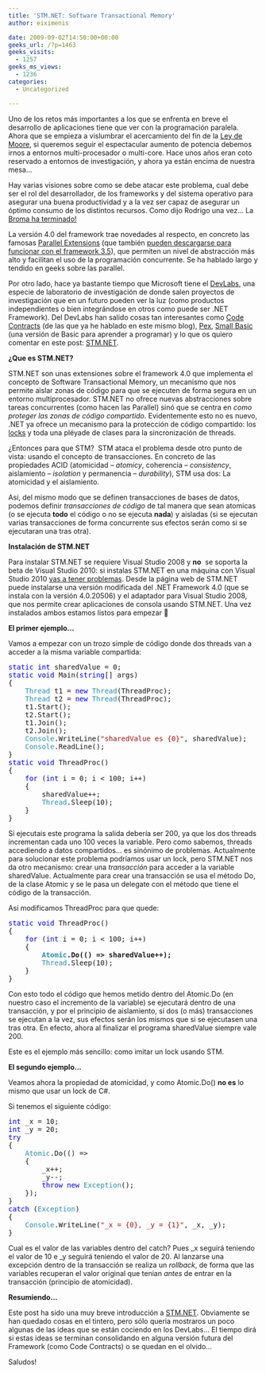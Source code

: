 ```yaml
---
title: 'STM.NET: Software Transactional Memory'
author: eiximenis

date: 2009-09-02T14:50:00+00:00
geeks_url: /?p=1463
geeks_visits:
  - 1257
geeks_ms_views:
  - 1236
categories:
  - Uncategorized

---
```

Uno de los retos más importantes a los que se enfrenta en breve el desarrollo de aplicaciones tiene que ver con la programación paralela. Ahora que se empieza a vislumbrar el acercamiento del fin de la [Ley de Moore][1], si queremos seguir el espectacular aumento de potencia debemos irnos a entornos multi-procesador o multi-core. Hace unos años eran coto reservado a entornos de investigación, y ahora ya están encima de nuestra mesa...

Hay varias visiones sobre como se debe atacar este problema, cual debe ser el rol del desarrollador, de los frameworks y del sistema operativo para asegurar una buena productividad y a la vez ser capaz de asegurar un óptimo consumo de los distintos recursos. Como dijo Rodrigo una vez... La [Broma ha terminado!][2]

La versión 4.0 del framework trae novedades al respecto, en concreto las famosas [Parallel Extensions][3] (que también [pueden descargarse para funcionar con el framework 3.5][4]), que permiten un nivel de abstracción más alto y facilitan el uso de la programación concurrente. Se ha hablado largo y tendido en geeks sobre las parallel.

Por otro lado, hace ya bastante tiempo que Microsoft tiene el [DevLabs][5], una especie de laboratorio de investigación de donde salen proyectos de investigación que en un futuro pueden ver la luz (como productos independientes o bien integrándose en otros como puede ser .NET Framework). Del DevLabs han salido cosas tan interesantes como [Code Contracts][6] (de las que ya he hablado en este mismo blog), [Pex][7], [Small Basic][8] (una versión de Basic para aprender a programar) y lo que os quiero comentar en este post: [STM.NET][9].

**¿Que es STM.NET?**

STM.NET son unas extensiones sobre el framework 4.0 que implementa el concepto de Software Transactional Memory, un mecanismo que nos permite aislar zonas de código para que se ejecuten de forma segura en un entorno multiprocesador. STM.NET no ofrece nuevas abstracciones sobre tareas concurrentes (como hacen las Parallel) sinó que se centra en _como proteger las zonas de código compartido_. Evidentemente esto no es nuevo, .NET ya ofrece un mecanismo para la protección de código compartido: los [locks][10] y toda una pléyade de clases para la sincronización de threads.

¿Entonces para que STM?&nbsp; STM ataca el problema desde otro punto de vista: usando el concepto de transacciones. En concreto de las propiedades ACID (atomicidad _&ndash; atomicy_, coherencia &ndash; _consistency_, aislamiento &ndash; _isolation_ y permanencia &ndash; _durability_), STM usa dos: La atomicidad y el aislamiento.

Así, del mismo modo que se definen transacciones de bases de datos, podemos definir _transacciones de código_ de tal manera que sean atomicas (o se ejecuta **todo** el código o no se ejecuta **nada**) y aisladas (si se ejecutan varias transacciones de forma concurrente sus efectos serán como si se ejecutaran una tras otra).

**Instalación de STM.NET**

Para instalar STM.NET se requiere Visual Studio 2008 y **no**&nbsp; se soporta la beta de Visual Studio 2010: si instalas STM.NET en una máquina con Visual Studio 2010 [vas a tener problemas][11]. Desde la página web de STM.NET puede instalarse una versión modificada del .NET Framework 4.0 (que se instala con la versión 4.0.20506) y el adaptador para Visual Studio 2008, que nos permite crear aplicaciones de consola usando STM.NET. Una vez instalados ambos estamos listos para empezar 🙂

**El primer ejemplo...**

Vamos a empezar con un trozo simple de código donde dos threads van a acceder a la misma variable compartida:

<pre class="code"><span style="color: blue">static int </span>sharedValue = 0;
<span style="color: blue">static void </span>Main(<span style="color: blue">string</span>[] args)
{
<span style="color: green">    </span><span style="color: #2b91af">Thread </span>t1 = <span style="color: blue">new </span><span style="color: #2b91af">Thread</span>(ThreadProc);
    <span style="color: #2b91af">Thread </span>t2 = <span style="color: blue">new </span><span style="color: #2b91af">Thread</span>(ThreadProc);
    t1.Start();
    t2.Start();
    t1.Join();
    t2.Join();
    <span style="color: #2b91af">Console</span>.WriteLine(<span style="color: #a31515">"sharedValue es {0}"</span>, sharedValue);
    <span style="color: #2b91af">Console</span>.ReadLine();
}
<span style="color: blue">static void </span>ThreadProc()
{
    <span style="color: blue">for </span>(<span style="color: blue">int </span>i = 0; i &lt; 100; i++)
    {
        sharedValue++;
<span style="color: green">        </span><span style="color: #2b91af">Thread</span>.Sleep(10);
    }
}</pre>

Si ejecutais este programa la salida debería ser 200, ya que los dos threads incrementan cada uno 100 veces la variable. Pero como sabemos, threads accediendo a datos compartidos... es sinónimo de problemas. Actualmente para solucionar este problema podríamos usar un lock, pero STM.NET nos da otro mecanismo: crear una _transacción_ para acceder a la variable sharedValue. Actualmente para crear una transacción se usa el método Do, de la clase Atomic y se le pasa un delegate con el método que tiene el código de la transacción.

Así modificamos ThreadProc para que quede:

<pre class="code"><span style="color: blue">static void </span>ThreadProc()
{
    <span style="color: blue">for </span>(<span style="color: blue">int </span>i = 0; i &lt; 100; i++)
    {
        <strong><span style="color: #2b91af">Atomic</span>.Do(() =&gt; sharedValue++);</strong>
        <span style="color: #2b91af">Thread</span>.Sleep(10);
    }
}</pre>

Con esto todo el código que hemos metido dentro del Atomic.Do (en nuestro caso el incremento de la variable) se ejecutará dentro de una transacción, y por el principio de aislamiento, si dos (o más) transacciones se ejecutan a la vez, sus efectos serán los mismos que si se ejecutasen una tras otra. En efecto, ahora al finalizar el programa sharedValue siempre vale 200.

Este es el ejemplo más sencillo: como imitar un lock usando STM.

**El segundo ejemplo...**

Veamos ahora la propiedad de atomicidad, y como Atomic.Do() **no es** lo mismo que usar un lock de C#.

Si tenemos el siguiente código:

<pre class="code"><span style="color: blue">int </span>_x = 10;
<span style="color: blue">int </span>_y = 20;
<span style="color: blue">try
</span>{
    <span style="color: #2b91af">Atomic</span>.Do(() =&gt;
    {
        _x++;
        _y--;
        <span style="color: blue">throw new </span><span style="color: #2b91af">Exception</span>();
    });
}
<span style="color: blue">catch </span>(<span style="color: #2b91af">Exception</span>)
{
    <span style="color: #2b91af">Console</span>.WriteLine(<span style="color: #a31515">"_x = {0}, _y = {1}"</span>, _x, _y);
}</pre>

[][12]

Cual es el valor de las variables dentro del catch? Pues \_x seguirá teniendo el valor de 10 e \_y seguirá teniendo el valor de 20. Al lanzarse una excepción dentro de la transacción se realiza un _rollback_, de forma que las variables recuperan el valor original que tenian _antes_ de entrar en la transacción (principio de atomicidad).

**Resumiendo...**

Este post ha sido una muy breve introducción a [STM.NET][9]. Obviamente se han quedado cosas en el tintero, pero sólo queria mostraros un poco algunas de las ideas que se están cociendo en los DevLabs... El tiempo dirá si estas ideas se terminan consolidando en alguna versión futura del Framework (como Code Contracts) o se quedan en el olvido...

Saludos!

 [1]: http://es.wikipedia.org/wiki/Ley_de_Moore
 [2]: /blogs/jalarcon/archive/2008/10/10/procesadores-multicore-amenaza-para-la-industria.aspx
 [3]: http://blogs.msdn.com/pfxteam/
 [4]: http://www.microsoft.com/downloads/details.aspx?FamilyId=348F73FD-593D-4B3C-B055-694C50D2B0F3&displaylang=en
 [5]: http://msdn.microsoft.com/en-us/devlabs/default.aspx
 [6]: http://msdn.microsoft.com/en-us/devlabs/dd491992.aspx
 [7]: http://research.microsoft.com/en-us/projects/Pex/
 [8]: http://msdn.microsoft.com/en-us/devlabs/cc950524.aspx
 [9]: http://msdn.microsoft.com/en-us/devlabs/ee334183.aspx
 [10]: http://msdn.microsoft.com/en-us/library/system.threading.monitor(VS.71).aspx
 [11]: http://social.msdn.microsoft.com/Forums/en-US/stmdevlab/thread/8ece5a15-d02e-410d-ba23-30f778dad00d/
 [12]: http://11011.net/software/vspaste